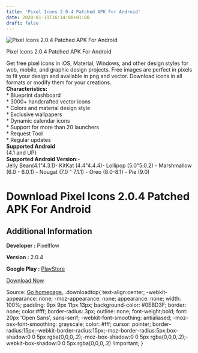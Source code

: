 ```yaml
---
title: 'Pixel Icons 2.0.4 Patched APK For Android'
date: 2020-01-11T16:14:00+01:00
draft: false
---
```


![Pixel Icons 2.0.4 Patched APK For Android](https://i1.wp.com/apkhome.net/wp-content/uploads/2020/01/Pixel-Icons-2.0.4-Patched.png "Pixel Icons 2.0.4 Patched APK For Android")

  

Pixel Icons 2.0.4 Patched APK For Android

Get free pixel icons in iOS, Material, Windows, and other design styles for web, mobile, and graphic design projects. Free images are perfect in pixels to fit your design and available in png and vector. Download icons in all formats or modify them for your creations.  
**Characteristics:**  
\* Blueprint dashboard  
\* 3000+ handcrafted vector icons  
\* Colors and material design style  
\* Exclusive wallpapers  
\* Dynamic calendar icons  
\* Support for more than 20 launchers  
\* Request Tool  
\* Regular updates  
**Supported Android**  
{4.1 and UP}  
**Supported Android Version**:-  
Jelly Bean(4.1"4.3.1)- KitKat (4.4"4.4.4)- Lollipop (5.0"5.0.2) - Marshmallow (6.0 - 6.0.1) - Nougat (7.0 " 7.1.1) - Oreo (8.0-8.1) - Pie (9.0)

Download Pixel Icons 2.0.4 Patched APK For Android
==================================================

Additional Information
----------------------

**Developer :** Pixelflow

**Version :** 2.0.4

**Google Play :** [PlayStore](https://play.google.com/store/apps/details?id=com.pixelflow.apps.pixelicons)

  

[Download Now](https://store4app.co/post/pixel-icons-2-0-4-patched-apk-for-android_1578749012)

  
Source: [Go homepage.](https://store4app.co/post/pixel-icons-2-0-4-patched-apk-for-android_1578749012) .downloadtop{ text-align:center; -webkit-appearance: none; -moz-appearance: none; appearance: none; width: 100%; padding: 9px 9px 11px 13px; background-color: #0EBD3F; border: none; color:#fff; border-radius: 3px; outline: none; font-weight;bold; font: 20px 'Open Sans', sans-serif; -webkit-font-smoothing: antialiased; -moz-osx-font-smoothing: grayscale; color: #fff; cursor: pointer; border-radius:15px;-webkit-border-radius:15px;-moz-border-radius:5px;box-shadow:0 0 5px rgba(0,0,0,.2);-moz-box-shadow:0 0 5px rgba(0,0,0,.2);-webkit-box-shadow:0 0 5px rgba(0,0,0,.2) !important; }